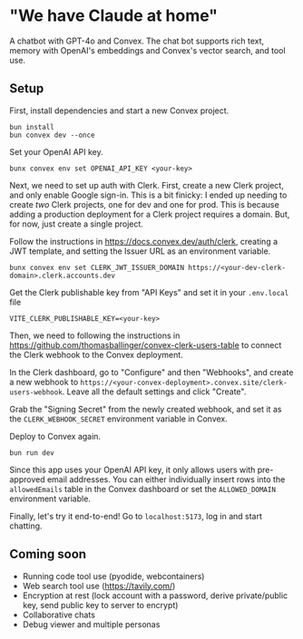 # "We have Claude at home"

A chatbot with GPT-4o and Convex. The chat bot supports rich text, memory
with OpenAI's embeddings and Convex's vector search, and tool use.

## Setup

First, install dependencies and start a new Convex project.

```
bun install
bun convex dev --once
```

Set your OpenAI API key.

```
bunx convex env set OPENAI_API_KEY <your-key>
```

Next, we need to set up auth with Clerk. First, create a new Clerk
project, and only enable Google sign-in. This is a bit finicky: I
ended up needing to create _two_ Clerk projects, one for dev and one
for prod. This is because adding a production deployment for a Clerk
project requires a domain. But, for now, just create a single project.

Follow the instructions in https://docs.convex.dev/auth/clerk, creating
a JWT template, and setting the Issuer URL as an environment variable.

```
bunx convex env set CLERK_JWT_ISSUER_DOMAIN https://<your-dev-clerk-domain>.clerk.accounts.dev
```

Get the Clerk publishable key from "API Keys" and set it in your `.env.local` file

```
VITE_CLERK_PUBLISHABLE_KEY=<your-key>
```

Then, we need to following the instructions in https://github.com/thomasballinger/convex-clerk-users-table to connect the Clerk webhook to the Convex deployment.

In the Clerk dashboard, go to "Configure" and then "Webhooks", and create a
new webhook to `https://<your-convex-deployment>.convex.site/clerk-users-webhook`.
Leave all the default settings and click "Create".

Grab the "Signing Secret" from the newly created webhook, and set it as the `CLERK_WEBHOOK_SECRET`
environment variable in Convex.

Deploy to Convex again.

```
bun run dev
```

Since this app uses your OpenAI API key, it only allows users with pre-approved email addresses.
You can either individually insert rows into the `allowedEmails` table in the Convex dashboard
or set the `ALLOWED_DOMAIN` environment variable.

Finally, let's try it end-to-end! Go to `localhost:5173`, log in and start chatting.

## Coming soon

- Running code tool use (pyodide, webcontainers)
- Web search tool use (https://tavily.com/)
- Encryption at rest (lock account with a password, derive private/public key, send public key to server to encrypt)
- Collaborative chats
- Debug viewer and multiple personas
